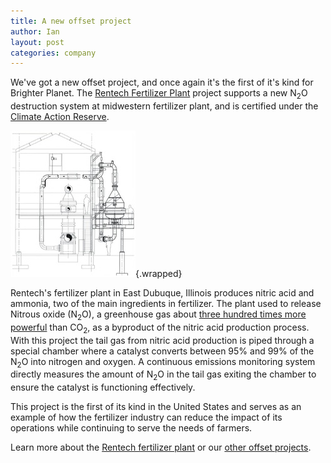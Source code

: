 ```yaml
---
title: A new offset project
author: Ian
layout: post
categories: company
---
```


We've got a new offset project, and once again it's the first of it's kind for Brighter Planet. The [Rentech Fertilizer Plant](http://brighterplanet.com/projects/23) project supports a new N<sub>2</sub>O destruction system at midwestern fertilizer plant, and is certified under the [Climate Action Reserve](http://climateactionreserve.org).

<!-- more start -->

![Plan](/images/2012-09-18-a-new-offset-project/rentech_plan.jpg){.wrapped}

Rentech's fertilizer plant in East Dubuque, Illinois produces nitric acid and ammonia, two of the main ingredients in fertilizer. The plant used to release Nitrous oxide (N<sub>2</sub>O), a greenhouse gas about [three hundred times more powerful](http://brighterplanet.com/entries/7) than CO<sub>2</sub>, as a byproduct of the nitric acid production process. With this project the tail gas from nitric acid production is piped through a special chamber where a catalyst converts between 95% and 99% of the N<sub>2</sub>O into nitrogen and oxygen. A continuous emissions monitoring system directly measures the amount of N<sub>2</sub>O in the tail gas exiting the chamber to ensure the catalyst is functioning effectively.

This project is the first of its kind in the United States and serves as an example of how the fertilizer industry can reduce the impact of its operations while continuing to serve the needs of farmers.

Learn more about the [Rentech fertilizer plant](http://brighterplanet.com/projects/23) or our [other offset projects](http://brighterplanet.com/projects).

<!-- more end -->
